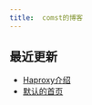 ```yaml
---
title:  comst的博客
---
```


##  最近更新
-   [Haproxy介绍](2019/08/08/haproxy)
-   [默认的首页](2019/08/08/index)